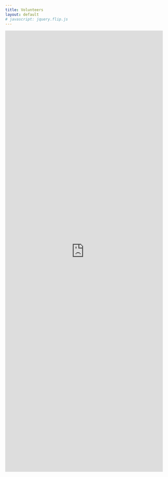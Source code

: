 ```yaml
--- 
title: Volunteers
layout: default
# javascript: jquery.flip.js
--- 
```


<iframe src="https://docs.google.com/forms/d/e/1FAIpQLSfhCB_ql4FcBTEhtm9Ut0wq2q4wyhhhz7m3FcpEJgj2OEaixg/viewform?embedded=true" width="100%" height="1409" frameborder="0" marginheight="0" marginwidth="0">Loading…</iframe>
